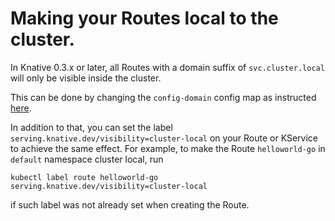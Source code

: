 # Making your Routes local to the cluster.

In Knative 0.3.x or later, all Routes with a domain suffix of
`svc.cluster.local` will only be visible inside the cluster.

This can be done by changing the `config-domain` config map as instructed
[here](./using-a-custom-domain.md).

In addition to that, you can set the label
`serving.knative.dev/visibility=cluster-local` on your Route or KService to
achieve the same effect.  For example, to make the Route `helloworld-go` in
`default` namespace cluster local, run

```shell
kubectl label route helloworld-go serving.knative.dev/visibility=cluster-local
```

if such label was not already set when creating the Route.
